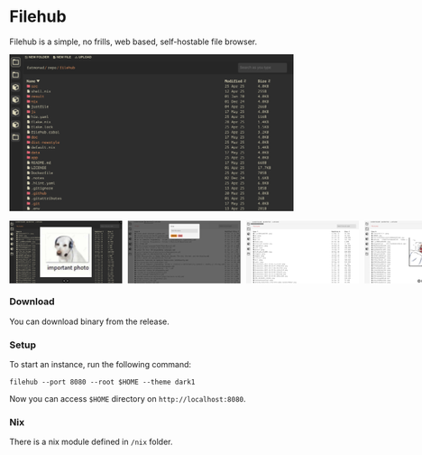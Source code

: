 # Filehub


Filehub is a simple, no frills, web based, self-hostable file browser.

![demo1](./doc/filehub-demo4.png)

<div style="display: flex; gap: 10px;">
  <img src="./doc/filehub-demo0.png" width="200"/>
  <img src="./doc/filehub-demo1.png" width="200"/>
  <img src="./doc/filehub-demo2.png" width="200"/>
  <img src="./doc/filehub-demo3.png" width="200"/>
</div>


### Download
You can download binary from the release.


### Setup
To start an instance, run the following command:

```
filehub --port 8080 --root $HOME --theme dark1
```

Now you can access `$HOME` directory on `http://localhost:8080`.


### Nix
There is a nix module defined in `/nix` folder.
